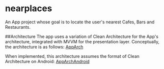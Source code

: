 # nearplaces
An App project whose goal is to locate the user's nearest Cafes, Bars and Restaurants.

##Architecture
The app uses a variation of Clean Architecture for the App's architecture, integrated with MVVM 
for the presentation layer.
Conceptually, the architecture is as follows:
[AppArch]()

When implemented, this architecture assumes the format of Clean Architecture on Android:
[AppArchAndroid]()


